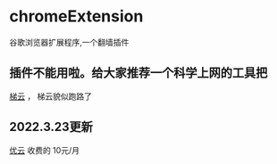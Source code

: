 # chromeExtension
谷歌浏览器扩展程序,一个翻墙插件
## 插件不能用啦。给大家推荐一个科学上网的工具把
[梯云](https://home.tiyun3.club/) ， 梯云貌似跑路了
## 2022.3.23更新
[优云](https://youyun55.com/)
收费的 10元/月
